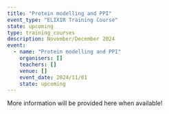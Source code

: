 ```yaml
---
title: "Protein modelling and PPI"
event_type: "ELIXIR Training Course"
state: upcoming
type: training_courses
description: November/December 2024
event:
  - name: "Protein modelling and PPI"
    organisers: []
    teachers: []
    venue: []
    event_date: 2024/11/01
    state: upcoming
---
```


More information will be provided here when available!
